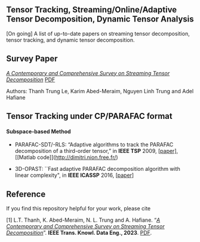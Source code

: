 ## Tensor Tracking, Streaming/Online/Adaptive Tensor Decomposition, Dynamic Tensor Analysis
[On going] A list of up-to-date papers on streaming tensor decomposition, tensor tracking, and dynamic tensor decomposition.

## Survey Paper
[*A Contemporary and Comprehensive Survey on Streaming Tensor Decomposition*](https://ieeexplore.ieee.org/document/9994046) [PDF](https://thanhtbt.github.io/files/2022_TKDE_A%20Contemporary%20and%20Comprehensive%20Survey%20on%20Streaming%20Tensor%20Decomposition.pdf)

Authors: Thanh Trung Le, Karim Abed-Meraim, Nguyen Linh Trung and Adel Hafiane

## Tensor Tracking under CP/PARAFAC format
#### Subspace-based Method 

* PARAFAC-SDT/-RLS: “Adaptive algorithms to track the PARAFAC decomposition of a third-order tensor,” in **IEEE TSP** 2009, [\[paper\]](https://ieeexplore.ieee.org/document/4799120), [\[Matlab code]\](http://dimitri.nion.free.fr/)

* 3D-OPAST: ``Fast adaptive PARAFAC decomposition algorithm with linear complexity", in **IEEE ICASSP** 2016, [\[paper\]](https://ieeexplore.ieee.org/document/7472876) 


## Reference
If you find this repository helpful for your work, please cite

[1] L.T. Thanh, K. Abed-Meraim, N. L. Trung and A. Hafiane. “[*A Contemporary and Comprehensive Survey on Streaming Tensor Decomposition*](https://ieeexplore.ieee.org/document/9994046)”. **IEEE Trans. Knowl. Data Eng., 2023**. [PDF](https://thanhtbt.github.io/files/2022_TKDE_A%20Contemporary%20and%20Comprehensive%20Survey%20on%20Streaming%20Tensor%20Decomposition.pdf).

